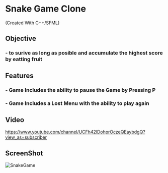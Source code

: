 # **Snake Game Clone** 
(Created With C++/SFML)


## **Objective** 
### - to surive as long as posible and accumulate the highest score by eatting fruit

## **Features**
### - Game Includes the ability to pause the Game by Pressing P 
### - Game Includes a Lost Menu with the ability to play again 


## **Video**
https://www.youtube.com/channel/UCFh42lDohprOczeQEaybdgQ?view_as=subscriber


## **ScreenShot**
![SnakeGame](https://user-images.githubusercontent.com/52595651/61003207-3c6f9900-a318-11e9-8835-821ec97333a6.png)
